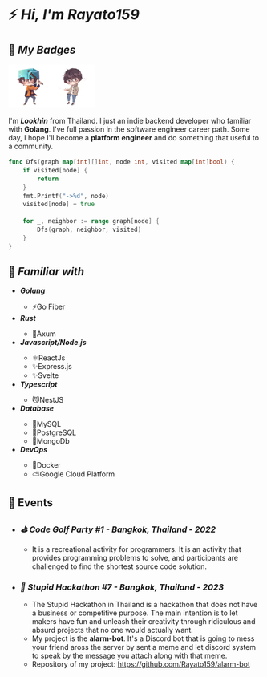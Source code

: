<h1>⚡️ <i>Hi, I'm Rayato159</i></h1>

<h2>🎲 <i>My Badges</i></h2>

<img src="./img/rayato159-minecraft.png" width="86"><img src="./img/rayato159-sci.png" width="86">

<p>
  I'm <strong><i>Lookhin</i></strong> from Thailand. I just an indie backend developer who familiar with <strong>Golang</strong>. I've full passion in the software engineer career path. Some day, I hope I'll become a <strong>platform engineer</strong> and do something that useful to a community.
</p>

```go
func Dfs(graph map[int][]int, node int, visited map[int]bool) {
    if visited[node] {
        return
    }
    fmt.Printf("->%d", node)
    visited[node] = true

    for _, neighbor := range graph[node] {
        Dfs(graph, neighbor, visited)
    }
}
```

<h2>📑 <i>Familiar with</i></h2>
<ul>
  <li><strong><i>Golang</i></strong></li>
  <ul>
    <li>⚡Go Fiber</li>
  </ul>
  <li><strong><i>Rust</i></strong></li>
  <ul>
    <li>🦀Axum</li>
  </ul>
  <li><strong><i>Javascript/Node.js</i></strong></li>
  <ul>
    <li>⚛️ReactJs</li>
    <li>✨Express.js</li>
    <li>✨Svelte</li>
  </ul>
  <li><strong><i>Typescript</i></strong></li>
  <ul>
    <li>😼NestJS</li>
  </ul>
  <li><strong><i>Database</i></strong></li>
  <ul>
    <li>🐬MySQL</li>
    <li>🐘PostgreSQL</li>
    <li>🍃MongoDb</li>
  </ul>
  <li><strong><i>DevOps</i></strong></li>
  <ul>
    <li>🐳Docker</li>
    <li>⛅Google Cloud Platform</li>
  </ul>
</ul>

<h2>🎉 Events</h2>
<ul>
  <li><h3><i>⛳ Code Golf Party #1 - Bangkok, Thailand - 2022</i></h3></li>
  <p></p>
  <ul>
    <li>
It is a recreational activity for programmers. It is an activity that provides programming problems to solve, and participants are challenged to find the shortest source code solution.</li>
  </ul>
  <li><h3><i>🫵 Stupid Hackathon #7 - Bangkok, Thailand - 2023</i></h3></li>
  <p></p>
  <ul>
    <li>
The Stupid Hackathon in Thailand is a hackathon that does not have a business or competitive purpose. The main intention is to let makers have fun and unleash their creativity through ridiculous and absurd projects that no one would actually want.</li>
    <li>My project is the <strong>alarm-bot</strong>. It's a Discord bot that is going to mess your friend aross the server by sent a meme and let discord system to speak by the message you attach along with that meme.</li>
    <li>Repository of my project: <a href="https://github.com/Rayato159/alarm-bot">https://github.com/Rayato159/alarm-bot</a></li>
  </ul>
</ul>
